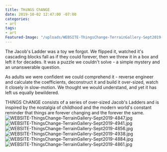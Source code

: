 ```yaml
---
title: THiNGS ChANGE
date: 2019-10-02 12:47:00 -07:00
categories:
- art
tags:
- art
Featured-Image: "/uploads/WEBSITE-ThingsChange-TerrainGallery-Sept2019-4862.jpg"
---
```


The Jacob's Ladder was a toy we forgot. We flipped it, watched it's cascading blocks fall as if they could forever, then we threw it in a box and left it for decades.  It was a puzzle we couldn't solve - a simple mystery and an unanswerable question.

As adults we were confident we could comprehend it - reverse engineer and calculate the coefficients, deconstruct it and build it over-sized, watch it closely in slow-motion. We thought we would understand, and yet it has left us equally bewildered. 

THiNGS ChANGE consists of a series of over-sized Jacob's Ladders and is inspired by the nostalgia of childhood and the modern world's constant reminder that things are forever changing and the forever the same.
![WEBSITE-ThingsChange-TerrainGallery-Sept2019-4847.jpg](/uploads/WEBSITE-ThingsChange-TerrainGallery-Sept2019-4847.jpg)
![WEBSITE-ThingsChange-TerrainGallery-Sept2019-4941.jpg](/uploads/WEBSITE-ThingsChange-TerrainGallery-Sept2019-4941.jpg)
![WEBSITE-ThingsChange-TerrainGallery-Sept2019-4856.jpg](/uploads/WEBSITE-ThingsChange-TerrainGallery-Sept2019-4856.jpg)![WEBSITE-ThingsChange-TerrainGallery-Sept2019-4938.jpg](/uploads/WEBSITE-ThingsChange-TerrainGallery-Sept2019-4938.jpg)![WEBSITE-ThingsChange-TerrainGallery-Sept2019-4884.jpg](/uploads/WEBSITE-ThingsChange-TerrainGallery-Sept2019-4884.jpg)![WEBSITE-ThingsChange-TerrainGallery-Sept2019-4861.jpg](/uploads/WEBSITE-ThingsChange-TerrainGallery-Sept2019-4861.jpg)